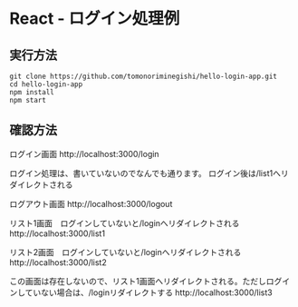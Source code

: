 # React - ログイン処理例

## 実行方法

```
git clone https://github.com/tomonoriminegishi/hello-login-app.git
cd hello-login-app
npm install
npm start
```

## 確認方法

ログイン画面
http://localhost:3000/login

ログイン処理は、書いていないのでなんでも通ります。
ログイン後は/list1へリダイレクトされる

ログアウト画面
http://localhost:3000/logout

リスト1画面　ログインしていないと/loginへリダイレクトされる
http://localhost:3000/list1

リスト2画面　ログインしていないと/loginへリダイレクトされる
http://localhost:3000/list2

この画面は存在しないので、リスト1画面へリダイレクトされる。ただしログインしていない場合は、/loginリダイレクトする
http://localhost:3000/list3

